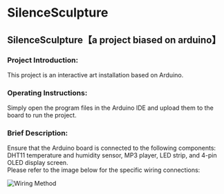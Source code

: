 # SilenceSculpture
## SilenceSculpture【a project biased on arduino】
### Project Introduction:<br /> 
This project is an interactive art installation based on Arduino.<br /> 

### Operating Instructions:<br />
Simply open the program files in the Arduino IDE and upload them to the board to run the project.

### Brief Description:<br /> 
Ensure that the Arduino board is connected to the following components: DHT11 temperature and humidity sensor, MP3 player, LED strip, and 4-pin OLED display screen. <br />
Please refer to the image below for the specific wiring connections:<br />

![Wiring Method](./image.png)











